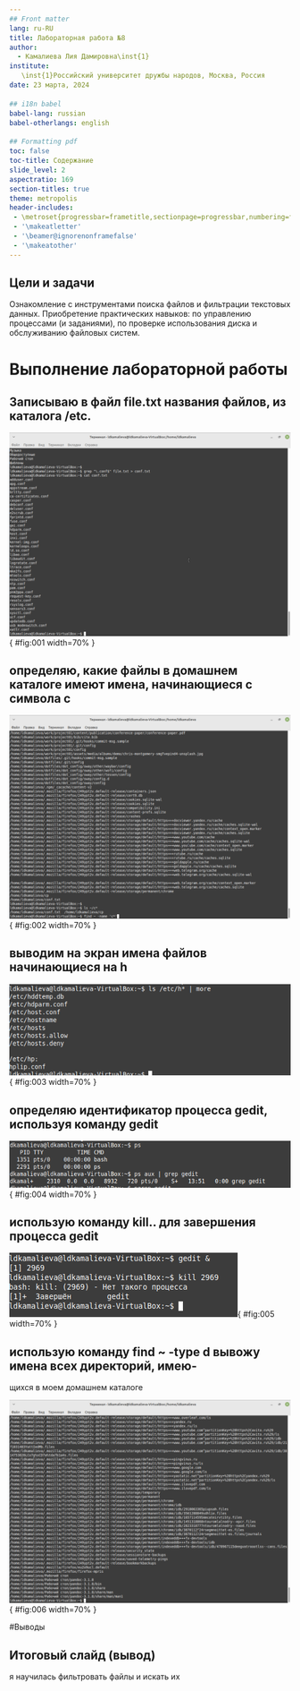 ```yaml
---
## Front matter
lang: ru-RU
title: Лабораторная работа №8
author:
  - Камалиева Лия Дамировна\inst{1}
institute:
   \inst{1}Российский университет дружбы народов, Москва, Россия
date: 23 марта, 2024

## i18n babel
babel-lang: russian
babel-otherlangs: english

## Formatting pdf
toc: false
toc-title: Содержание
slide_level: 2
aspectratio: 169
section-titles: true
theme: metropolis
header-includes:
 - \metroset{progressbar=frametitle,sectionpage=progressbar,numbering=fraction}
 - '\makeatletter'
 - '\beamer@ignorenonframefalse'
 - '\makeatother'
---
```



## Цели и задачи

Ознакомление с инструментами поиска файлов и фильтрации текстовых данных.
Приобретение практических навыков: по управлению процессами (и заданиями), по
проверке использования диска и обслуживанию файловых систем.


# Выполнение лабораторной работы


##  Записываю в файл file.txt названия файлов, из каталога /etc.

![рис.1.1](image/1.8.2.png){ #fig:001 width=70% }

## определяю, какие файлы в домашнем каталоге имеют имена, начинающиеся с символа c

![рис.1.2](image/1.8.3.png){ #fig:002 width=70% }

## выводим на экран имена файлов начинающиеся на h

![рис.1.3](image/1.8.4.png){ #fig:003 width=70% }

## определяю идентификатор процесса gedit, используя команду gedit

![рис.1.4](image/1.8.6.png){ #fig:004 width=70% }

## использую команду kill.. для завершения процесса gedit

![рис.1.5](image/1.8.7.png){ #fig:005 width=70% }

##  использую команду find ~ -type d вывожу имена всех директорий, имею-
щихся в моем домашнем каталоге

![рис.1.6](image/1.8.13.png){ #fig:006 width=70% }


#Выводы

## Итоговый слайд (вывод)

я научилась фильтровать файлы и искать их


